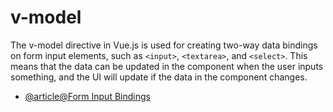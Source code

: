 # v-model

The v-model directive in Vue.js is used for creating two-way data bindings on form input elements, such as `<input>`, `<textarea>`, and `<select>`. This means that the data can be updated in the component when the user inputs something, and the UI will update if the data in the component changes.

- [@article@Form Input Bindings](https://vuejs.org/guide/essentials/forms.html)
